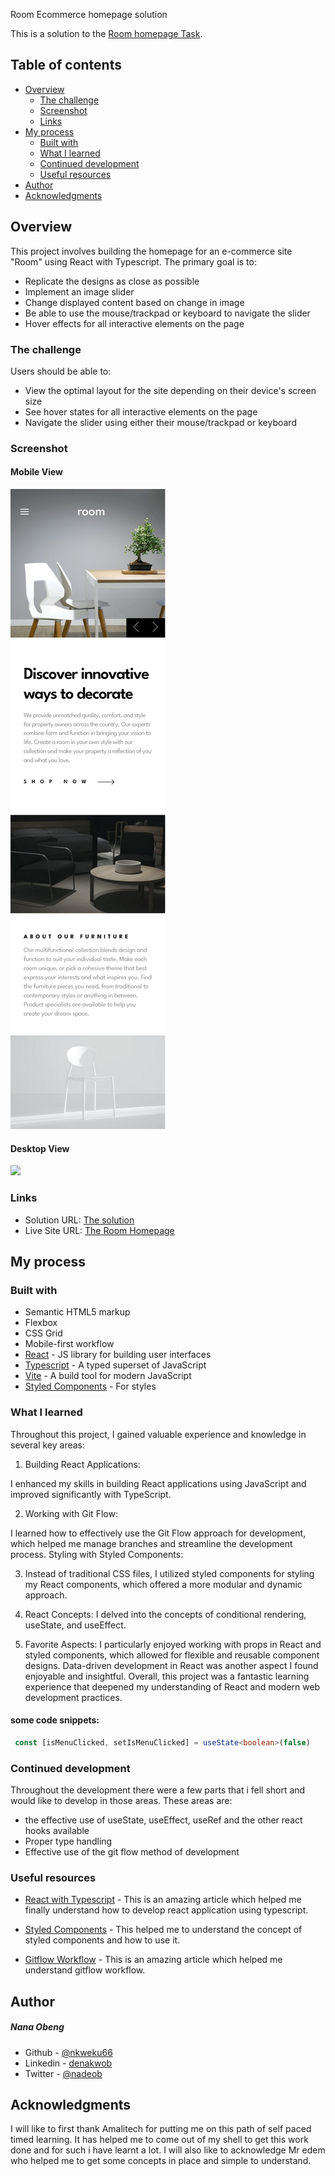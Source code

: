 Room Ecommerce homepage solution

This is a solution to the [Room homepage Task](https://ecommerce-homepage-theta.vercel.app/). 

## Table of contents

- [Overview](#overview)
  - [The challenge](#the-challenge)
  - [Screenshot](#screenshot)
  - [Links](#links)
- [My process](#my-process)
  - [Built with](#built-with)
  - [What I learned](#what-i-learned)
  - [Continued development](#continued-development)
  - [Useful resources](#useful-resources)
- [Author](#author)
- [Acknowledgments](#acknowledgments)


## Overview

This project involves building the homepage for an e-commerce site "Room" using React with Typescript. The primary goal is to:
- Replicate the designs as close as possible
- Implement an image slider 
- Change displayed content based on change in image
- Be able to use the mouse/trackpad or keyboard to navigate the slider
- Hover effects for all interactive elements on the page

### The challenge

Users should be able to:

- View the optimal layout for the site depending on their device's screen size
- See hover states for all interactive elements on the page
- Navigate the slider using either their mouse/trackpad or keyboard

### Screenshot
#### Mobile View

![](./src/website_images/mobile-full.png)

#### Desktop View

![](./src/website_images/desktop-full.png)


### Links

- Solution URL: [The solution](https://github.com/nkweku66/ecommerce_homepage)
- Live Site URL: [The Room Homepage](https://ecommerce-homepage-theta.vercel.app/)

## My process

### Built with

- Semantic HTML5 markup
- Flexbox
- CSS Grid
- Mobile-first workflow
- [React](https://reactjs.org/) - JS library for building user interfaces
- [Typescript](https://www.typescriptlang.org/) - A typed superset of JavaScript
- [Vite](https://vitejs.dev/) - A build tool for modern JavaScript
- [Styled Components](https://styled-components.com/) - For styles


### What I learned

Throughout this project, I gained valuable experience and knowledge in several key areas:

1. Building React Applications:
  
I enhanced my skills in building React applications using JavaScript and improved significantly with TypeScript.

2. Working with Git Flow:

I learned how to effectively use the Git Flow approach for development, which helped me manage branches and streamline the development process.
Styling with Styled Components:

3. Instead of traditional CSS files, I utilized styled components for styling my React components, which offered a more modular and dynamic approach.

4. React Concepts:
I delved into the concepts of conditional rendering, useState, and useEffect.

5. Favorite Aspects:
I particularly enjoyed working with props in React and styled components, which allowed for flexible and reusable component designs.
Data-driven development in React was another aspect I found enjoyable and insightful.
Overall, this project was a fantastic learning experience that deepened my understanding of React and modern web development practices.

#### some code snippets:
```typescript
 const [isMenuClicked, setIsMenuClicked] = useState<boolean>(false)
```

### Continued development

Throughout the development there were a few parts that i fell short and would like to develop in those areas.
These areas are:
- the effective use of useState, useEffect, useRef and the other react hooks available
- Proper type handling
- Effective use of the git flow method of development

### Useful resources

- [React with Typescript](https://www.freecodecamp.org/news/use-typescript-with-react/) - This is an amazing article which helped me finally understand how to develop react application using typescript.

- [Styled Components](https://youtube.com/playlist?list=PLC3y8-rFHvwgu-G08-7ovbN9EyhF_cltM&si=EwttGaIo9EkpA3NK) - This helped me to understand the concept of styled components and how to use it.

- [Gitflow Workflow](https://www.atlassian.com/git/tutorials/comparing-workflows/gitflow-workflow#:~:text=Gitflow%20is%20an%20alternative%20Git,lived%20branches%20and%20larger%20commits.) - This is an amazing article which helped me understand gitflow workflow. 


## Author
##### Nana Obeng
- Github - [@nkweku66](https://github.com/nkweku66)
- Linkedin - [denakwob](https://www.linkedin.com/in/denakwob/)
- Twitter - [@nadeob](https://www.x.com/nadeobeng)


## Acknowledgments

I will like to first thank Amalitech for putting me on this path of self paced timed learning. It has helped me to come out of my shell to get this work done and for such i have learnt a lot. I will also like to acknowledge Mr edem who helped me to get some concepts in place and simple to understand.